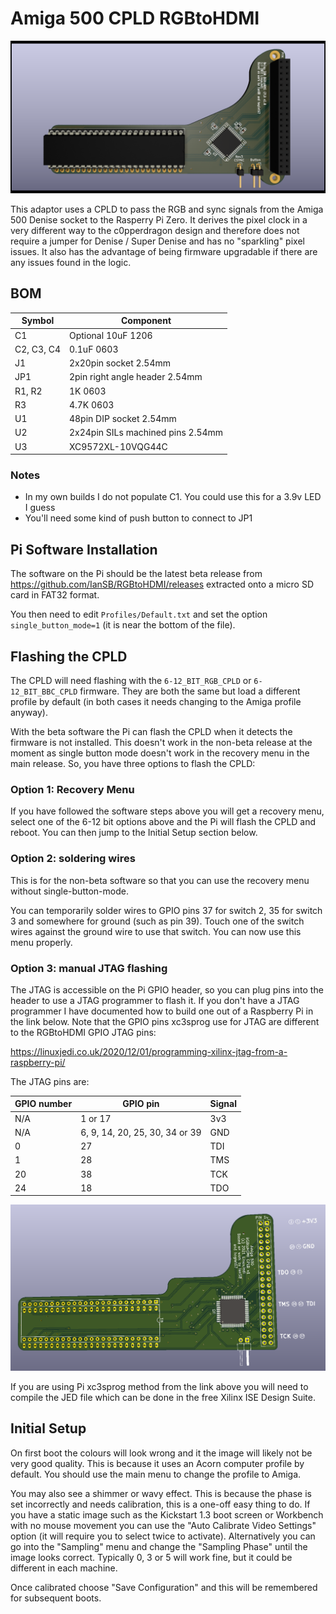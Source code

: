 # Amiga 500 CPLD RGBtoHDMI

![Amiga 500 CPLD RGBtoHDMI](A500top.png)

This adaptor uses a CPLD to pass the RGB and sync signals from the Amiga 500 Denise socket to the Rasperry Pi Zero. It derives the pixel clock in a very different way to the c0pperdragon design and therefore does not require a jumper for Denise / Super Denise and has no "sparkling" pixel issues. It also has the advantage of being firmware upgradable if there are any issues found in the logic.

## BOM

| Symbol     | Component                         |
| ---------- | --------------------------------- |
| C1         | Optional 10uF 1206                |
| C2, C3, C4 | 0.1uF 0603                        |
| J1         | 2x20pin socket 2.54mm             |
| JP1        | 2pin right angle header 2.54mm    |
| R1, R2     | 1K 0603                           |
| R3         | 4.7K 0603                         |
| U1         | 48pin DIP socket 2.54mm           |
| U2         | 2x24pin SILs machined pins 2.54mm |
| U3         | XC9572XL-10VQG44C                 |

### Notes

- In my own builds I do not populate C1. You could use this for a 3.9v LED I guess
- You'll need some kind of push button to connect to JP1

## Pi Software Installation

The software on the Pi should be the latest beta release from https://github.com/IanSB/RGBtoHDMI/releases extracted onto a micro SD card in FAT32 format.

You then need to edit `Profiles/Default.txt` and set the option `single_button_mode=1` (it is near the bottom of the file).


## Flashing the CPLD

The CPLD will need flashing with the `6-12_BIT_RGB_CPLD` or `6-12_BIT_BBC_CPLD` firmware. They are both the same but load a different profile by default (in both cases it needs changing to the Amiga profile anyway).

With the beta software the Pi can flash the CPLD when it detects the firmware is not installed. This doesn't work in the non-beta release at the moment as single button mode doesn't work in the recovery menu in the main release. So, you have three options to flash the CPLD:

### Option 1: Recovery Menu

If you have followed the software steps above you will get a recovery menu, select one of the 6-12 bit options above and the Pi will flash the CPLD and reboot. You can then jump to the Initial Setup section below.

### Option 2: soldering wires

This is for the non-beta software so that you can use the recovery menu without single-button-mode.

You can temporarily solder wires to GPIO pins 37 for switch 2, 35 for switch 3 and somewhere for ground (such as pin 39). Touch one of the switch wires against the ground wire to use that switch. You can now use this menu properly.

### Option 3: manual JTAG flashing

The JTAG is accessible on the Pi GPIO header, so you can plug pins into the header to use a JTAG programmer to flash it. If you don't have a JTAG programmer I have documented how to build one out of a Raspberry Pi in the link below. Note that the GPIO pins xc3sprog use for JTAG are different to the RGBtoHDMI GPIO JTAG pins:

https://linuxjedi.co.uk/2020/12/01/programming-xilinx-jtag-from-a-raspberry-pi/

The JTAG pins are:

| GPIO number | GPIO pin                       | Signal |
| ----------- | ------------------------------ | ------ |
| N/A         | 1 or 17                        | 3v3    |
| N/A         | 6, 9, 14, 20, 25, 30, 34 or 39 | GND    |
| 0           | 27                             | TDI    |
| 1           | 28                             | TMS    |
| 20          | 38                             | TCK    |
| 24          | 18                             | TDO    |

![GPIO Example](gpio_example.png)

If you are using Pi xc3sprog method from the link above you will need to compile the JED file which can be done in the free Xilinx ISE Design Suite.


## Initial Setup

On first boot the colours will look wrong and it the image will likely not be very good quality. This is because it uses an Acorn computer profile by default. You should use the main menu to change the profile to Amiga.

You may also see a shimmer or wavy effect. This is because the phase is set incorrectly and needs calibration, this is a one-off easy thing to do. If you have a static image such as the Kickstart 1.3 boot screen or Workbench with no mouse movement you can use the "Auto Calibrate Video Settings" option (it will require you to select twice to activate). Alternatively you can go into the "Sampling" menu and change the "Sampling Phase" until the image looks correct. Typically 0, 3 or 5 will work fine, but it could be different in each machine.

Once calibrated choose "Save Configuration" and this will be remembered for subsequent boots.
